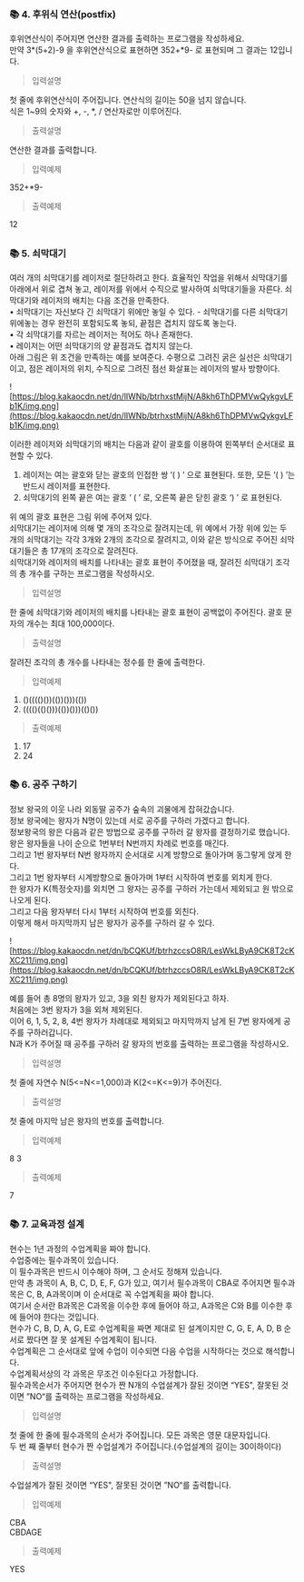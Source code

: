 ### 📚 4. 후위식 연산(postfix)

후위연산식이 주어지면 연산한 결과를 출력하는 프로그램을 작성하세요.   
만약 3*(5+2)-9 을 후위연산식으로 표현하면 352+*9- 로 표현되며 그 결과는 12입니다. 

> 입력설명

첫 줄에 후위연산식이 주어집니다. 연산식의 길이는 50을 넘지 않습니다.   
식은 1~9의 숫자와 +, -, *, / 연산자로만 이루어진다.

> 출력설명

연산한 결과를 출력합니다.

> 입력예제

352+*9-

> 출력예제

12

##

### 📚 5. 쇠막대기

여러 개의 쇠막대기를 레이저로 절단하려고 한다. 효율적인 작업을 위해서 쇠막대기를 아래에서 위로 겹쳐 놓고, 레이저를 위에서 수직으로 발사하여 쇠막대기들을 자른다. 쇠막대기와 레이저의 배치는 다음 조건을 만족한다.   
• 쇠막대기는 자신보다 긴 쇠막대기 위에만 놓일 수 있다. - 쇠막대기를 다른 쇠막대기 위에놓는 경우 완전히 포함되도록 놓되, 끝점은 겹치지 않도록 놓는다.   
• 각 쇠막대기를 자르는 레이저는 적어도 하나 존재한다.   
• 레이저는 어떤 쇠막대기의 양 끝점과도 겹치지 않는다.   
아래 그림은 위 조건을 만족하는 예를 보여준다. 수평으로 그려진 굵은 실선은 쇠막대기이고, 점은 레이저의 위치, 수직으로 그려진 점선 화살표는 레이저의 발사 방향이다.   

![https://blog.kakaocdn.net/dn/lIWNb/btrhxstMijN/A8kh6ThDPMVwQykgvLFb1K/img.png](https://blog.kakaocdn.net/dn/lIWNb/btrhxstMijN/A8kh6ThDPMVwQykgvLFb1K/img.png)

이러한 레이저와 쇠막대기의 배치는 다음과 같이 괄호를 이용하여 왼쪽부터 순서대로 표현할 수 있다.   
1. 레이저는 여는 괄호와 닫는 괄호의 인접한 쌍 ‘( ) ’ 으로 표현된다. 또한, 모든 ‘( ) ’는 반드시 레이저를 표현한다.   
2. 쇠막대기의 왼쪽 끝은 여는 괄호 ‘ ( ’ 로, 오른쪽 끝은 닫힌 괄호 ‘) ’ 로 표현된다.   

위 예의 괄호 표현은 그림 위에 주어져 있다.   
쇠막대기는 레이저에 의해 몇 개의 조각으로 잘려지는데, 위 예에서 가장 위에 있는 두 개의 쇠막대기는 각각 3개와 2개의 조각으로 잘려지고, 이와 같은 방식으로 주어진 쇠막대기들은 총 17개의 조각으로 잘려진다.   
쇠막대기와 레이저의 배치를 나타내는 괄호 표현이 주어졌을 때, 잘려진 쇠막대기 조각의 총 개수를 구하는 프로그램을 작성하시오.   

> 입력설명

한 줄에 쇠막대기와 레이저의 배치를 나타내는 괄호 표현이 공백없이 주어진다. 괄호 문자의 개수는 최대 100,000이다.

> 출력설명

잘려진 조각의 총 개수를 나타내는 정수를 한 줄에 출력한다.

> 입력예제

1) ()(((()())(())()))(())   
2) (((()(()()))(())()))(()())

> 출력예제

1) 17   
2) 24

##

### 📚 6. 공주 구하기

정보 왕국의 이웃 나라 외동딸 공주가 숲속의 괴물에게 잡혀갔습니다.   
정보 왕국에는 왕자가 N명이 있는데 서로 공주를 구하러 가겠다고 합니다.    
정보왕국의 왕은 다음과 같은 방법으로 공주를 구하러 갈 왕자를 결정하기로 했습니다.   
왕은 왕자들을 나이 순으로 1번부터 N번까지 차례로 번호를 매긴다.   
그리고 1번 왕자부터 N번 왕자까지 순서대로 시계 방향으로 돌아가며 동그랗게 앉게 한다.   
그리고 1번 왕자부터 시계방향으로 돌아가며 1부터 시작하여 번호를 외치게 한다.   
한 왕자가 K(특정숫자)를 외치면 그 왕자는 공주를 구하러 가는데서 제외되고 원 밖으로 나오게 된다.   
그리고 다음 왕자부터 다시 1부터 시작하여 번호를 외친다.   
이렇게 해서 마지막까지 남은 왕자가 공주를 구하러 갈 수 있다.   

![https://blog.kakaocdn.net/dn/bCQKUf/btrhzccsO8R/LesWkLByA9CK8T2cKXC211/img.png](https://blog.kakaocdn.net/dn/bCQKUf/btrhzccsO8R/LesWkLByA9CK8T2cKXC211/img.png)

예를 들어 총 8명의 왕자가 있고, 3을 외친 왕자가 제외된다고 하자.   
처음에는 3번 왕자가 3을 외쳐 제외된다.   
이어 6, 1, 5, 2, 8, 4번 왕자가 차례대로 제외되고 마지막까지 남게 된 7번 왕자에게 공주를 구하러갑니다.   
N과 K가 주어질 때 공주를 구하러 갈 왕자의 번호를 출력하는 프로그램을 작성하시오.

> 입력설명

첫 줄에 자연수 N(5<=N<=1,000)과 K(2<=K<=9)가 주어진다.

> 출력설명

첫 줄에 마지막 남은 왕자의 번호를 출력합니다.

> 입력예제

8 3 

> 출력예제

7  

##

### 📚 7. 교육과정 설계

현수는 1년 과정의 수업계획을 짜야 합니다.   
수업중에는 필수과목이 있습니다.   
이 필수과목은 반드시 이수해야 하며, 그 순서도 정해져 있습니다.   
만약 총 과목이 A, B, C, D, E, F, G가 있고, 여기서 필수과목이 CBA로 주어지면 필수과목은 C, B, A과목이며 이 순서대로 꼭 수업계획을 짜야 합니다.   
여기서 순서란 B과목은 C과목을 이수한 후에 들어야 하고, A과목은 C와 B를 이수한 후에 들어야 한다는 것입니다.   
현수가 C, B, D, A, G, E로 수업계획을 짜면 제대로 된 설계이지만 C, G, E, A, D, B 순서로 짰다면 잘 못 설계된 수업계획이 됩니다.   
수업계획은 그 순서대로 앞에 수업이 이수되면 다음 수업을 시작하다는 것으로 해석합니다.   
수업계획서상의 각 과목은 무조건 이수된다고 가정합니다.   
필수과목순서가 주어지면 현수가 짠 N개의 수업설계가 잘된 것이면 “YES", 잘못된 것이면 ”NO“를 출력하는 프로그램을 작성하세요.   

> 입력설명

첫 줄에 한 줄에 필수과목의 순서가 주어집니다. 모든 과목은 영문 대문자입니다.   
두 번 째 줄부터 현수가 짠 수업설계가 주어집니다.(수업설계의 길이는 30이하이다)

> 출력설명

수업설계가 잘된 것이면 “YES", 잘못된 것이면 ”NO“를 출력합니다.

> 입력예제

CBA   
CBDAGE

> 출력예제

YES  

##
